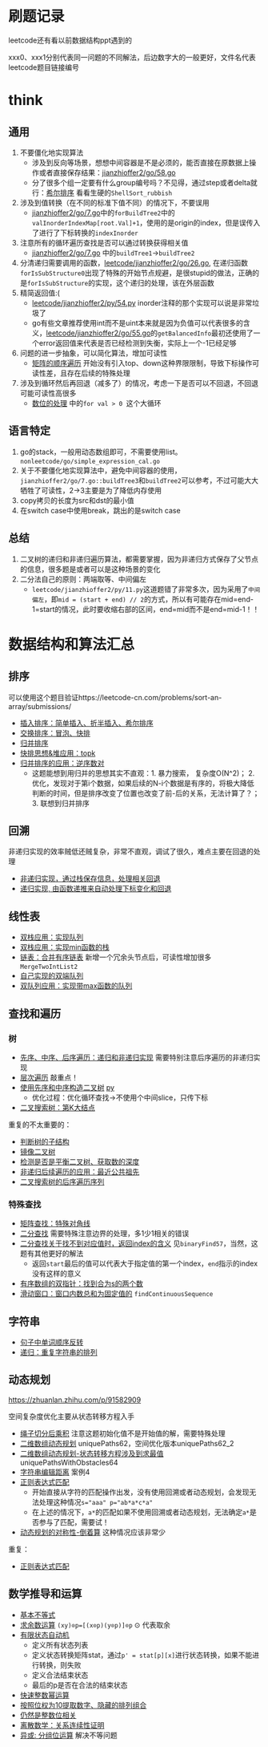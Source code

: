 # 刷题记录

leetcode还有看以前数据结构ppt遇到的

xxx0、xxx1分别代表同一问题的不同解法，后边数字大的一般更好，文件名代表leetcode题目链接编号

# think

## 通用

1. 不要僵化地实现算法
    - 涉及到反向等场景，想想中间容器是不是必须的，能否直接在原数据上操作或者直接保存结果：[jianzhioffer2/go/58.go](leetcode/jianzhioffer2/go/58.go)
    - 分了很多个组一定要有什么group编号吗？不见得，通过step或者delta就行：[希尔排序](sort/insert.go) 看看生硬的`ShellSort_rubbish`
2. 涉及到值转换（在不同的标准下值不同）的情况下，不要误用
    - [jianzhioffer2/go/7.go](leetcode/jianzhioffer2/go/7.go)中的`forBuildTree2`中的`valInorderIndexMap[root.Val]+1`，使用的是origin的index，但是误传入了进行了下标转换的`indexInorder`
3. 注意所有的循环遍历查找是否可以通过转换获得相关值
    - [jianzhioffer2/go/7.go](leetcode/jianzhioffer2/go/7.go) 中的`buildTree1`->`buildTree2`
4. 分清递归需要调用的函数，[leetcode/jianzhioffer2/go/26.go](leetcode/jianzhioffer2/go/26.go), 在递归函数`forIsSubStructure0`出现了特殊的开始节点规避，是很stupid的做法，正确的是`forIsSubStructure`的实现，这个递归的处理，该在外层函数
5. 精简返回值:(
    - [leetcode/jianzhioffer2/py/54.py](leetcode/jianzhioffer2/py/54.py) inorder注释的那个实现可以说是非常垃圾了
    - go有些文章推荐使用int而不是uint本来就是因为负值可以代表很多的含义，[leetcode/jianzhioffer2/go/55.go](leetcode/jianzhioffer2/go/55.go)的`getBalancedInfo`最初还使用了一个error返回值来代表是否已经检测到失衡，实际上一个-1已经足够
6. 问题的进一步抽象，可以简化算法，增加可读性
    - [矩阵的顺序遍历](leetcode/jianzhioffer2/go/29.go) 开始没有引入top、down这种界限限制，导致下标操作可读性差，且存在后续的特殊处理
7. 涉及到循环然后再回退（减多了）的情况，考虑一下是否可以不回退，不回退可能可读性高很多
    - [数位的处理](leetcode/jianzhioffer2/go/44.go) 中的`for val > 0 `这个大循环

## 语言特定

1. go的stack，一般用动态数组即可，不需要使用list。`nonleetcode/go/simple_expression_cal.go`
2. 关于不要僵化地实现算法中，避免中间容器的使用，`jianzhioffer2/go/7.go::buildTree3`和`buildTree2`可以参考，不过可能大大牺牲了可读性，2->3主要是为了降低内存使用
3. copy拷贝的长度为src和dst的最小值
4. 在switch case中使用break，跳出的是switch case


## 总结

1. 二叉树的递归和非递归遍历算法，都需要掌握，因为非递归方式保存了父节点的信息，很多题是或者可以是这种场景的变化
2. 二分法自己的原则：两端取等、中间偏左
    - `leetcode/jianzhioffer2/py/11.py`这道题错了非常多次，因为采用了`中间偏左`，即`mid = (start + end) // 2`的方式，所以有可能存在mid=end-1=start的情况，此时要收缩右部的区间，end=mid而不是end=mid-1！！

# 数据结构和算法汇总

## 排序

可以使用这个题目验证https://leetcode-cn.com/problems/sort-an-array/submissions/

- [插入排序：简单插入、折半插入、希尔排序](sort/insert.go) 
- [交换排序：冒泡、快排](sort/exchange.go)
- [归并排序](sort/merge.go)
- [快排思想&堆应用：topk](leetcode/jianzhioffer2/go/40.go)
- [归并排序的应用：逆序数对](leetcode/jianzhioffer2/go/51.go)
    - 这题能想到用归并的思想其实不直观：1. 暴力搜索， 复杂度O(N^2)； 2. 优化，发现对于第i个数据，如果后续的N-i个数据是有序的，将极大降低判断的时间，但是排序改变了位置也改变了前-后的关系，无法计算了？； 3. 联想到归并排序 

## 回溯

非递归实现的效率贼低还贼复杂，非常不直观，调试了很久，难点主要在回退的处理

- [非递归实现，通过栈保存信息，处理相关回退](leetcode/jianzhioffer2/py/11.py)
- [递归实现, 由函数递推来自动处理下标变化和回退](leetcode/jianzhioffer2/go/11.go)

## 线性表

- [双栈应用：实现队列](https://leetcode-cn.com/problems/yong-liang-ge-zhan-shi-xian-dui-lie-lcof/)
- [双栈应用：实现min函数的栈](https://leetcode-cn.com/problems/bao-han-minhan-shu-de-zhan-lcof/solution/mian-shi-ti-30-bao-han-minhan-shu-de-zhan-fu-zhu-z/)
- [链表：合并有序链表](structure/list.go) 新增一个冗余头节点后，可读性增加很多`MergeTwoIntList2`
- [自己实现的双端队列](leetcode/jianzhioffer2/go/59.go)
- [双队列应用：实现带max函数的队列](leetcode/jianzhioffer2/py/59.py)

## 查找和遍历

### 树

- [先序、中序、后序遍历：递归和非递归实现](structure/tree.go) 需要特别注意后序遍历的非递归实现
- [层次遍历](leetcode/jianzhioffer2/go/32.go) 敲重点！
- [使用先序和中序构造二叉树](leetcode/jianzhioffer2/go/7.go) [py](leetcode/jianzhioffer2/py/7.py)
    - 优化过程：优化循环查找->不使用个中间slice，只传下标
- [二叉搜索树：第K大结点](leetcode/jianzhioffer2/py/54.py)

重复的不太重要的：
- [判断树的子结构](leetcode/jianzhioffer2/go/26.go)
- [镜像二叉树](leetcode/jianzhioffer2/go/27.go)
- [检测是否是平衡二叉树、获取数的深度](leetcode/jianzhioffer2/go/55.go)
- [非递归后续遍历的应用：最近公共祖先](leetcode/jianzhioffer2/go/68.go)
- [二叉搜索树的后序遍历序列](leetcode/jianzhioffer2/py/33.py)

### 特殊查找

- [矩阵查找：特殊对角线](leetcode/jianzhioffer2/py/4.py)
- [二分查找](leetcode/jianzhioffer2/py/11.py) 需要特殊注意边界的处理，多1少1相关的错误
- [二分查找关于找不到对应值时，返回index的含义](leetcode/jianzhioffer2/go/57.go) 见`binaryFind57`，当然，这题有其他更好的解法
    - 返回`start`最后的值可以代表大于指定值的第一个index，`end`指示的index没有这样的意义
- [有序数组的双指针：找到合为s的两个数](leetcode/jianzhioffer2/go/57.go)
- [滑动窗口：窗口内数总和为固定值的](leetcode/jianzhioffer2/go/57.go) `findContinuousSequence`

## 字符串

- [句子中单词顺序反转](leetcode/jianzhioffer2/go/58.go)
- [递归：重复字符串的排列](https://leetcode-cn.com/problems/zi-fu-chuan-de-pai-lie-lcof/solution/mian-shi-ti-38-zi-fu-chuan-de-pai-lie-hui-su-fa-by/)

## 动态规划

https://zhuanlan.zhihu.com/p/91582909

空间复杂度优化主要从状态转移方程入手

- [绳子切分后乘积](leetcode/jianzhioffer2/py/14.py) 注意这题初始化值不是开始值的解，需要特殊处理
- [二维数组动态规划](leetcode/0.go)  uniquePaths62，空间优化版本uniquePaths62_2
- [二维数组动态规划-状态转移方程涉及到求最值](leetcode/0.go) uniquePathsWithObstacles64
- [字符串编辑距离](https://zhuanlan.zhihu.com/p/91582909) 案例4
- [正则表达式匹配](leetcode/jianzhioffer2/go/19.go) 
    - 开始直接从字符的匹配操作出发，没有使用回溯或者动态规划，会发现无法处理这种情况`s="aaa" p="ab*a*c*a"`
    - 在上述的情况下，`a*`的匹配如果不使用回溯或者动态规划，无法确定`a*`是否参与了匹配，需要试！
- [动态规划的对称性-倒着算](leetcode/jianzhioffer2/go/46.go) 这种情况应该非常少

重复：
- [正则表达式匹配](https://leetcode-cn.com/problems/zheng-ze-biao-da-shi-pi-pei-lcof/solution/zhu-xing-xiang-xi-jiang-jie-you-qian-ru-shen-by-je/)

## 数学推导和运算

- [基本不等式](leetcode/jianzhioffer2/py/14.py) 
- [求余数运算](https://leetcode-cn.com/problems/jian-sheng-zi-ii-lcof/solution/mian-shi-ti-14-ii-jian-sheng-zi-iitan-xin-er-fen-f/) `(xy)⊙p=[(x⊙p)(y⊙p)]⊙p` ⊙ 代表取余
- [有限状态自动机](https://leetcode-cn.com/problems/biao-shi-shu-zhi-de-zi-fu-chuan-lcof/solution/mian-shi-ti-20-biao-shi-shu-zhi-de-zi-fu-chuan-y-2/)
    - 定义所有状态列表
    - 定义状态转换矩阵stat，通过`p' = stat[p][x]`进行状态转换，如果不能进行转换，则失败
    - 定义合法结束状态
    - 最后的p是否在合法的结束状态
- [快速整数幂运算](https://leetcode-cn.com/problems/shu-zhi-de-zheng-shu-ci-fang-lcof/)
- [按照位权为10提取数字、隐藏的排列组合](leetcode/jianzhioffer2/go/43.go)
- [仍然是整数位相关](leetcode/jianzhioffer2/go/44.go)
- [离散数学：关系连续性证明](leetcode/jianzhioffer2/go/45.go)
- [异或: 分组位运算](https://leetcode-cn.com/problems/shu-zu-zhong-shu-zi-chu-xian-de-ci-shu-lcof/solution/) 解决不等问题